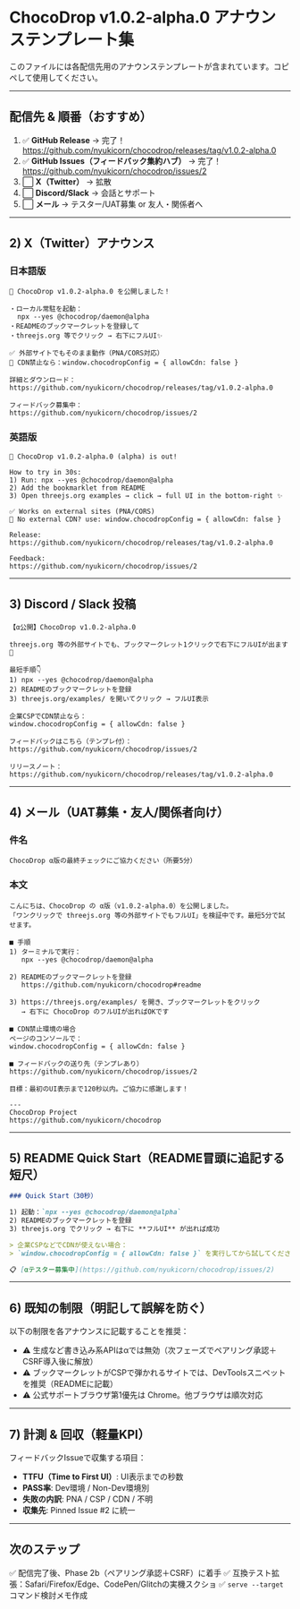 # ChocoDrop v1.0.2-alpha.0 アナウンステンプレート集

このファイルには各配信先用のアナウンステンプレートが含まれています。コピペして使用してください。

---

## 配信先 & 順番（おすすめ）

1. ✅ **GitHub Release** → 完了！ https://github.com/nyukicorn/chocodrop/releases/tag/v1.0.2-alpha.0
2. ✅ **GitHub Issues（フィードバック集約ハブ）** → 完了！ https://github.com/nyukicorn/chocodrop/issues/2
3. ⬜ **X（Twitter）** → 拡散
4. ⬜ **Discord/Slack** → 会話とサポート
5. ⬜ **メール** → テスター/UAT募集 or 友人・関係者へ

---

## 2) X（Twitter）アナウンス

### 日本語版

```
🍫 ChocoDrop v1.0.2-alpha.0 を公開しました！

・ローカル常駐を起動：
  npx --yes @chocodrop/daemon@alpha
・READMEのブックマークレットを登録して
・threejs.org 等でクリック → 右下にフルUI✨

✅ 外部サイトでもそのまま動作（PNA/CORS対応）
🏢 CDN禁止なら：window.chocodropConfig = { allowCdn: false }

詳細とダウンロード：
https://github.com/nyukicorn/chocodrop/releases/tag/v1.0.2-alpha.0

フィードバック募集中：
https://github.com/nyukicorn/chocodrop/issues/2
```

### 英語版

```
🍫 ChocoDrop v1.0.2-alpha.0 (alpha) is out!

How to try in 30s:
1) Run: npx --yes @chocodrop/daemon@alpha
2) Add the bookmarklet from README
3) Open threejs.org examples → click → full UI in the bottom-right ✨

✅ Works on external sites (PNA/CORS)
🏢 No external CDN? use: window.chocodropConfig = { allowCdn: false }

Release:
https://github.com/nyukicorn/chocodrop/releases/tag/v1.0.2-alpha.0

Feedback:
https://github.com/nyukicorn/chocodrop/issues/2
```

---

## 3) Discord / Slack 投稿

```
【α公開】ChocoDrop v1.0.2-alpha.0

threejs.org 等の外部サイトでも、ブックマークレット1クリックで右下にフルUIが出ます🎉

最短手順👇
1) npx --yes @chocodrop/daemon@alpha
2) READMEのブックマークレットを登録
3) threejs.org/examples/ を開いてクリック → フルUI表示

企業CSPでCDN禁止なら：
window.chocodropConfig = { allowCdn: false }

フィードバックはこちら（テンプレ付）：
https://github.com/nyukicorn/chocodrop/issues/2

リリースノート：
https://github.com/nyukicorn/chocodrop/releases/tag/v1.0.2-alpha.0
```

---

## 4) メール（UAT募集・友人/関係者向け）

### 件名
```
ChocoDrop α版の最終チェックにご協力ください（所要5分）
```

### 本文

```
こんにちは、ChocoDrop の α版（v1.0.2-alpha.0）を公開しました。
「ワンクリックで threejs.org 等の外部サイトでもフルUI」を検証中です。最短5分で試せます。

■ 手順
1) ターミナルで実行：
   npx --yes @chocodrop/daemon@alpha

2) READMEのブックマークレットを登録
   https://github.com/nyukicorn/chocodrop#readme

3) https://threejs.org/examples/ を開き、ブックマークレットをクリック
   → 右下に ChocoDrop のフルUIが出ればOKです

■ CDN禁止環境の場合
ページのコンソールで：
window.chocodropConfig = { allowCdn: false }

■ フィードバックの送り先（テンプレあり）
https://github.com/nyukicorn/chocodrop/issues/2

目標：最初のUI表示まで120秒以内。ご協力に感謝します！

---
ChocoDrop Project
https://github.com/nyukicorn/chocodrop
```

---

## 5) README Quick Start（README冒頭に追記する短尺）

```markdown
### Quick Start（30秒）

1) 起動：`npx --yes @chocodrop/daemon@alpha`
2) READMEのブックマークレットを登録
3) threejs.org でクリック → 右下に **フルUI** が出れば成功

> 企業CSPなどでCDNが使えない場合：
> `window.chocodropConfig = { allowCdn: false }` を実行してから試してください

📋 [αテスター募集中](https://github.com/nyukicorn/chocodrop/issues/2)
```

---

## 6) 既知の制限（明記して誤解を防ぐ）

以下の制限を各アナウンスに記載することを推奨：

- ⚠️ 生成など書き込み系APIはαでは無効（次フェーズでペアリング承認＋CSRF導入後に解放）
- ⚠️ ブックマークレットがCSPで弾かれるサイトでは、DevToolsスニペットを推奨（READMEに記載）
- ⚠️ 公式サポートブラウザ第1優先は Chrome。他ブラウザは順次対応

---

## 7) 計測 & 回収（軽量KPI）

フィードバックIssueで収集する項目：

- **TTFU（Time to First UI）**: UI表示までの秒数
- **PASS率**: Dev環境 / Non-Dev環境別
- **失敗の内訳**: PNA / CSP / CDN / 不明
- **収集先**: Pinned Issue #2 に統一

---

## 次のステップ

✅ 配信完了後、Phase 2b（ペアリング承認＋CSRF）に着手
✅ 互換テスト拡張：Safari/Firefox/Edge、CodePen/Glitchの実機スクショ
✅ `serve --target` コマンド検討メモ作成
